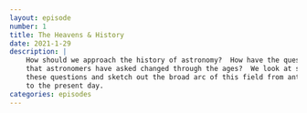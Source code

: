 ```yaml
---
layout: episode
number: 1
title: The Heavens & History
date: 2021-1-29
description: |
    How should we approach the history of astronomy?  How have the questions
    that astronomers have asked changed through the ages?  We look at some of
    these questions and sketch out the broad arc of this field from antiquity
    to the present day.
categories: episodes
---
```

